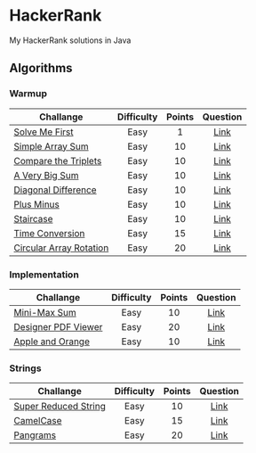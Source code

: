 # HackerRank
My HackerRank solutions in Java

## Algorithms
### Warmup
| Challange | Difficulty | Points | Question |
| --------- |:----------:|:------:|:--------:|
| [Solve Me First](/Algorithms/Warmup/Solve%20Me%20First/Solution.java) | Easy | 1 | [Link](https://www.hackerrank.com/challenges/solve-me-first) |
| [Simple Array Sum](/Algorithms/Warmup/Simple%20Array%20Sum/Solution.java) | Easy | 10 | [Link](https://www.hackerrank.com/challenges/simple-array-sum) |
| [Compare the Triplets](/Algorithms/Warmup/Compare%20the%20Triplets/Solution.java) | Easy | 10 | [Link](https://www.hackerrank.com/challenges/compare-the-triplets) |
| [A Very Big Sum](/Algorithms/Warmup/A%20Very%20Big%20Sum/Solution.java) | Easy | 10 | [Link](https://www.hackerrank.com/challenges/a-very-big-sum) |
| [Diagonal Difference](/Algorithms/Warmup/Diagonal%20Difference/Solution.java) | Easy | 10 | [Link](https://www.hackerrank.com/challenges/diagonal-difference) |
| [Plus Minus](/Algorithms/Warmup/Plus%20Minus/Solution.java) | Easy | 10 | [Link](https://www.hackerrank.com/challenges/plus-minus) |
| [Staircase](/Algorithms/Warmup/Staircase/Solution.java) | Easy | 10 | [Link](https://www.hackerrank.com/challenges/staircase) |
| [Time Conversion](/Algorithms/Warmup/Time%20Conversion/Solution.java) | Easy | 15 | [Link](https://www.hackerrank.com/challenges/time-conversion) |
| [Circular Array Rotation](/Algorithms/Warmup/Circular%20Array%20Rotation/Solution.java) | Easy | 20 | [Link](https://www.hackerrank.com/challenges/circular-array-rotation) |

### Implementation
| Challange | Difficulty | Points | Question |
| --------- |:----------:|:------:|:--------:|
| [Mini-Max Sum](/Algorithms/Implementation/Mini-Max%20Sum/Solution.java) | Easy | 10 | [Link](https://www.hackerrank.com/challenges/mini-max-sum) |
| [Designer PDF Viewer](/Algorithms/Implementation/Designer%20PDF%20Viewer/Solution.java) | Easy | 20 | [Link](https://www.hackerrank.com/challenges/designer-pdf-viewer) |
| [Apple and Orange](/Algorithms/Implementation/Apple%20and%20Orange/Solution.java) | Easy | 10 | [Link](https://www.hackerrank.com/challenges/apple-and-orange) |

### Strings
| Challange | Difficulty | Points | Question |
| --------- |:----------:|:------:|:--------:|
| [Super Reduced String](/Algorithms/Strings/Super%20Reduced%20String/Solution.java) | Easy | 10 | [Link](https://www.hackerrank.com/challenges/reduced-string) |
| [CamelCase](/Algorithms/Strings/CamelCase/Solution.java) | Easy | 15 | [Link](https://www.hackerrank.com/challenges/camelcase) |
| [Pangrams](/Algorithms/Strings/Pangrams/Solution.java) | Easy | 20 | [Link](https://www.hackerrank.com/challenges/pangrams) |

